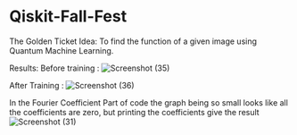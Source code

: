 # Qiskit-Fall-Fest
The Golden Ticket Idea: To find the function of a given image using Quantum Machine Learning.

Results:
Before training : 
![Screenshot (35)](https://user-images.githubusercontent.com/33563404/137892139-fba6c512-54de-48ef-a3ec-125d483ce031.png)

After Training : 
![Screenshot (36)](https://user-images.githubusercontent.com/33563404/137892286-51b6d8c1-4441-4eed-bb99-6b4041969663.png)


In the Fourier Coefficient Part of code the graph being so small looks like all the coefficients are zero, but printing the coefficients give the result
![Screenshot (31)](https://user-images.githubusercontent.com/33563404/137891980-98b57893-d162-4258-b409-37ac6bd5a707.png)
